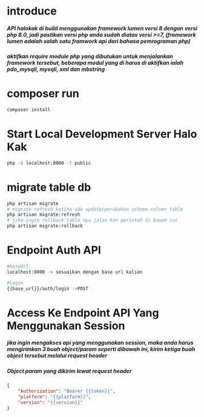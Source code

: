 # introduce

<h5>API halokak di build menggunakan framework lumen versi 8 dengan versi php 8.0, jadi pastikan versi php anda sudah diatas versi >=7, (framework lumen adalah salah satu framwork api dari bahasa pemrograman php) </h5>

<h5>
aktifkan require module php yang dibutukan untuk menjalankan framework tersebut, beberapa modul yang di harus di aktifkan ialah pdo_mysqli, mysqli, xml  dan mbstring 
</h5>

# composer run

```Bash
composer install
```

# Start Local Development Server Halo Kak

```Bash
php -S localhost:8000 -t public
```

# migrate table db

```Bash
php artisan migrate
# migrate refresh ketika ada update/perubahan schema column table
php artisan migrate:refresh
# jika ingin rollback table nya jalan kan perintah di bawah ini
php artisan migrate:rollback
```

# Endpoint Auth API

```Bash
#baseUrl
localhost:8000 -> sesuaikan dengan base url kalian

#Login
{{base_url}}/auth/login ->POST


```

# Access Ke Endpoint API Yang Menggunakan Session

<h5>jika ingin mengakses api yang menggunakan session, maka anda harus mengirimkan 3 buah object/param seperti dibawah ini, kirim ketiga buah object tersebut melalui request header</h5>

<h5>Object param yang dikirim lewat request header</h5>

```JSON
{
    "Authorization": "Bearer {{token}}",
    "platform": "{{platform}}",
    "version": "{{version}}"
}
```
